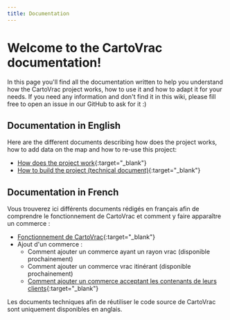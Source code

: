 ```yaml
---
title: Documentation
---
```


# Welcome to the CartoVrac documentation!

In this page you'll find all the documentation written to help you understand how the CartoVrac project works, how to use it and how to adapt it for your needs. If you need any information and don't find it in this wiki, please fill free to open an issue in our GitHub to ask for it :) 

## Documentation in English

Here are the different documents describing how does the project works, how to add data on the map and how to re-use this project:
- [How does the project work](how_does_it_work.md){:target="_blank"}
- [How to build the project (technical document)](how_to_build_cartovrac.md){:target="_blank"}

## Documentation in French

Vous trouverez ici différents documents rédigés en français afin de comprendre le fonctionnement de CartoVrac et comment y faire apparaître un commerce :
- [Fonctionnement de CartoVrac](fonctionnement.md){:target="_blank"}
- Ajout d'un commerce :
    - Comment ajouter un commerce ayant un rayon vrac (disponible prochainement)
    - Comment ajouter un commerce vrac itinérant (disponible prochainement)
    - [Comment ajouter un commerce acceptant les contenants de leurs clients](devenir_partenaire_acceptation_contenants.md){:target="_blank"}

Les documents techniques afin de réutiliser le code source de CartoVrac sont uniquement disponibles en anglais.

